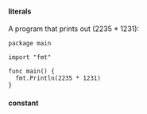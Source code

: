 #### literals

A program that prints out (2235 * 1231):

```
package main

import "fmt"

func main() {
  fmt.Println(2235 * 1231)
}
```

#### constant

